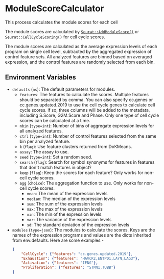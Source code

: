 # ModuleScoreCalculator

This process calculates the module scores for each cell

The module scores are calculated by [`Seurat::AddModuleScore()`](https://satijalab.org/seurat/reference/addmodulescore) or [`Seurat::CellCycleScoring()`](https://satijalab.org/seurat/reference/cellcyclescoring) for cell cycle scores.

The module scores are calculated as the average expression levels of each program on single cell level, subtracted by the aggregated expression of control feature sets. All analyzed features are binned based on averaged expression, and the control features are randomly selected from each bin.

## Environment Variables

- `defaults` (`ns`): The default parameters for modules.
    - `features`: The features to calculate the scores. Multiple features should be separated by comma. You can also specify cc.genes or cc.genes.updated.2019 to use the cell cycle genes to calculate cell cycle scores. If so, three columns will be added to the metadata, including S.Score, G2M.Score and Phase. Only one type of cell cycle scores can be calculated at a time.
    - `nbin` (`type=int`): Number of bins of aggregate expression levels for all analyzed features.
    - `ctrl` (`type=int`): Number of control features selected from the same bin per analyzed feature.
    - `k` (`flag`): Use feature clusters returned from DoKMeans.
    - `assay`: The assay to use.
    - `seed` (`type=int`): Set a random seed.
    - `search` (`flag`): Search for symbol synonyms for features in features that don't match features in object?
    - `keep` (`flag`): Keep the scores for each feature? Only works for non-cell cycle scores.
    - `agg` (`choice`): The aggregation function to use. Only works for non-cell cycle scores.
        - `mean`: The mean of the expression levels
        - `median`: The median of the expression levels
        - `sum`: The sum of the expression levels
        - `max`: The max of the expression levels
        - `min`: The min of the expression levels
        - `var`: The variance of the expression levels
        - `sd`: The standard deviation of the expression levels
- `modules` (`type=json`): The modules to calculate the scores. Keys are the names of the expression programs and values are the dicts inherited from env.defaults. Here are some examples -
    ```json
    {
        "CellCycle": {"features": "cc.genes.updated.2019"},
        "Exhaustion": {"features": "HAVCR2,ENTPD1,LAYN,LAG3"},
        "Activation": {"features": "IFNG"},
        "Proliferation": {"features": "STMN1,TUBB"}
    }
    ```
